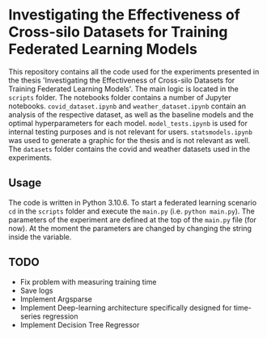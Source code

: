 # Investigating the Effectiveness of Cross-silo Datasets for Training Federated Learning Models
This repository contains all the code used for the experiments presented in the thesis 'Investigating the Effectiveness of Cross-silo Datasets for Training Federated Learning Models'. The main logic is located in the `scripts` folder. The notebooks folder contains a number of Jupyter notebooks. `covid_dataset.ipynb` and `weather_dataset.ipynb` contain an analysis of the respective dataset, as well as the baseline models and the optimal hyperparameters for each model. `model_tests.ipynb` is used for internal testing purposes and is not relevant for users. `statsmodels.ipynb` was used to generate a graphic for the thesis and is not relevant as well. The `datasets` folder contains the covid and weather datasets used in the experiments.

## Usage
The code is written in Python 3.10.6.
To start a federated learning scenario `cd` in the `scripts` folder and execute the `main.py` (i.e. `python main.py`). The parameters of the experiment are defined at the top of the `main.py` file (for now). At the moment the parameters are changed by changing the string inside the variable.

## TODO
- Fix problem with measuring training time
- Save logs
- Implement Argsparse
- Implement Deep-learning architecture specifically designed for time-series regression
- Implement Decision Tree Regressor
